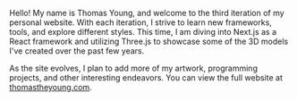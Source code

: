 Hello! My name is Thomas Young, and welcome to the third iteration of my personal website. With each iteration, I strive to learn new frameworks, tools, and explore different styles. This time, I am diving into Next.js as a React framework and utilizing Three.js to showcase some of the 3D models I've created over the past few years.

As the site evolves, I plan to add more of my artwork, programming projects, and other interesting endeavors. You can view the full website at [thomastheyoung.com](www.thomastheyoung.com).
